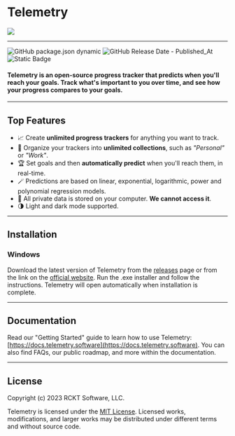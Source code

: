 # Telemetry

<picture>
  <source media="(prefers-color-scheme: dark)" srcset="https://telemetry.software/images/hero-screenshot-dark.png">
  <img src="https://telemetry.software/images/hero-screenshot.png">
</picture>

---

![GitHub package.json dynamic](https://img.shields.io/github/package-json/version/RCKT-Software/telemetry?label=latest%20commit)
![GitHub Release Date - Published_At](https://img.shields.io/github/release-date/RCKT-Software/telemetry)
![Static Badge](https://img.shields.io/badge/open%20documentation-8A2BE2?link=https%3A%2F%2Fdocs.telemetry.software)


#### **Telemetry is an open-source progress tracker that predicts when you'll reach your goals.** Track what's important to you over time, and see how your progress compares to your goals.

---
## Top Features

- 📈 Create **unlimited progress trackers** for anything you want to track.
- 📁 Organize your trackers into **unlimited collections**, such as _"Personal"_ or _"Work"_.
- 🏆 Set goals and then **automatically predict** when you'll reach them, in real-time.
- 🪄 Predictions are based on linear, exponential, logarithmic, power and polynomial regression models.
- 💾 All private data is stored on your computer. **We cannot access it**.
- 🌗 Light and dark mode supported.

---

## Installation

### Windows
Download the latest version of Telemetry from the [releases](https://github.com/RCKT-Software/telemetry/releases) page or from the link on the [official website](https://telemetry.software). Run the .exe installer and follow the instructions. Telemetry will open automatically when installation is complete.

---

## Documentation

Read our "Getting Started" guide to learn how to use Telemetry: [https://docs.telemetry.software](https://docs.telemetry.software). You can also find FAQs, our public roadmap, and more within the documentation.

---

## License

Copyright (c) 2023 RCKT Software, LLC.

Telemetry is licensed under the [MIT License](https://github.com/RCKT-Software/telemetry/blob/main/LICENSE). Licensed works, modifications, and larger works may be distributed under different terms and without source code.
